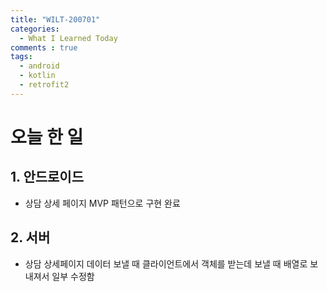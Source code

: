 ```yaml
---
title: "WILT-200701"
categories:
  - What I Learned Today
comments : true
tags:
  - android
  - kotlin
  - retrofit2
---
```


# 오늘 한 일

## 1. 안드로이드
- 상담 상세 페이지 MVP 패턴으로 구현 완료

## 2. 서버
- 상담 상세페이지 데이터 보낼 때 클라이언트에서 객체를 받는데 보낼 때 배열로 보내져서 일부 수정함



